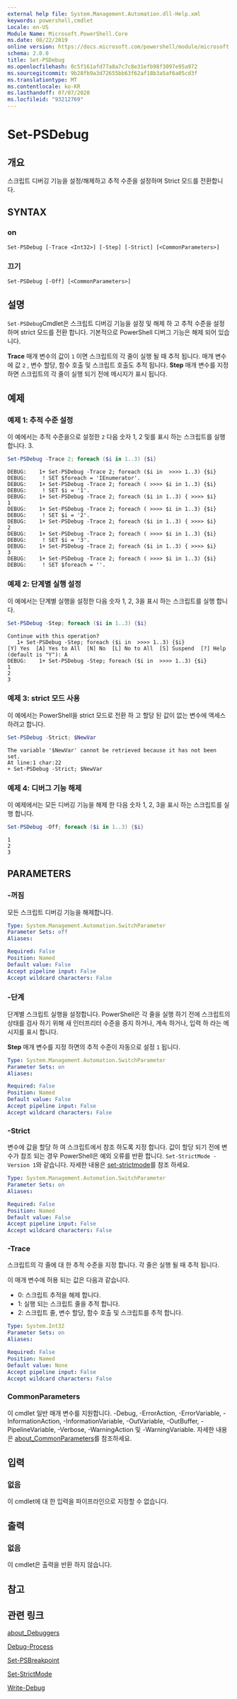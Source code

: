 ```yaml
---
external help file: System.Management.Automation.dll-Help.xml
keywords: powershell,cmdlet
Locale: en-US
Module Name: Microsoft.PowerShell.Core
ms.date: 08/22/2019
online version: https://docs.microsoft.com/powershell/module/microsoft.powershell.core/set-psdebug?view=powershell-5.1&WT.mc_id=ps-gethelp
schema: 2.0.0
title: Set-PSDebug
ms.openlocfilehash: 0c5f161afd77a8a7c7c8e31efb98f3097e95a972
ms.sourcegitcommit: 9b28fb9a3d72655bb63f62af18b3a5af6a05cd3f
ms.translationtype: MT
ms.contentlocale: ko-KR
ms.lasthandoff: 07/07/2020
ms.locfileid: "93212769"
---
```

# Set-PSDebug

## 개요
스크립트 디버깅 기능을 설정/해제하고 추적 수준을 설정하며 Strict 모드를 전환합니다.

## SYNTAX

### on

```
Set-PSDebug [-Trace <Int32>] [-Step] [-Strict] [<CommonParameters>]
```

### 끄기

```
Set-PSDebug [-Off] [<CommonParameters>]
```

## 설명

`Set-PSDebug`Cmdlet은 스크립트 디버깅 기능을 설정 및 해제 하 고 추적 수준을 설정 하며 strict 모드를 전환 합니다. 기본적으로 PowerShell 디버그 기능은 해제 되어 있습니다.

**Trace** 매개 변수의 값이 `1` 이면 스크립트의 각 줄이 실행 될 때 추적 됩니다. 매개 변수에 값 `2` , 변수 할당, 함수 호출 및 스크립트 호출도 추적 됩니다. **Step** 매개 변수를 지정 하면 스크립트의 각 줄이 실행 되기 전에 메시지가 표시 됩니다.

## 예제

### 예제 1: 추적 수준 설정

이 예에서는 추적 수준을으로 설정한 `2` 다음 숫자 1, 2 및를 표시 하는 스크립트를 실행 합니다.
3.

```powershell
Set-PSDebug -Trace 2; foreach ($i in 1..3) {$i}
```

```Output
DEBUG:    1+ Set-PSDebug -Trace 2; foreach ($i in  >>>> 1..3) {$i}
DEBUG:     ! SET $foreach = 'IEnumerator'.
DEBUG:    1+ Set-PSDebug -Trace 2; foreach ( >>>> $i in 1..3) {$i}
DEBUG:     ! SET $i = '1'.
DEBUG:    1+ Set-PSDebug -Trace 2; foreach ($i in 1..3) { >>>> $i}
1
DEBUG:    1+ Set-PSDebug -Trace 2; foreach ( >>>> $i in 1..3) {$i}
DEBUG:     ! SET $i = '2'.
DEBUG:    1+ Set-PSDebug -Trace 2; foreach ($i in 1..3) { >>>> $i}
2
DEBUG:    1+ Set-PSDebug -Trace 2; foreach ( >>>> $i in 1..3) {$i}
DEBUG:     ! SET $i = '3'.
DEBUG:    1+ Set-PSDebug -Trace 2; foreach ($i in 1..3) { >>>> $i}
3
DEBUG:    1+ Set-PSDebug -Trace 2; foreach ( >>>> $i in 1..3) {$i}
DEBUG:     ! SET $foreach = ''.
```

### 예제 2: 단계별 실행 설정

이 예에서는 단계별 실행을 설정한 다음 숫자 1, 2, 3을 표시 하는 스크립트를 실행 합니다.

```powershell
Set-PSDebug -Step; foreach ($i in 1..3) {$i}
```

```Output
Continue with this operation?
   1+ Set-PSDebug -Step; foreach ($i in  >>>> 1..3) {$i}
[Y] Yes  [A] Yes to All  [N] No  [L] No to All  [S] Suspend  [?] Help (default is "Y"): A
DEBUG:    1+ Set-PSDebug -Step; foreach ($i in  >>>> 1..3) {$i}
1
2
3
```

### 예제 3: strict 모드 사용

이 예에서는 PowerShell을 strict 모드로 전환 하 고 할당 된 값이 없는 변수에 액세스 하려고 합니다.

```powershell
Set-PSDebug -Strict; $NewVar
```

```Output
The variable '$NewVar' cannot be retrieved because it has not been set.
At line:1 char:22
+ Set-PSDebug -Strict; $NewVar
```

### 예제 4: 디버그 기능 해제

이 예제에서는 모든 디버깅 기능을 해제 한 다음 숫자 1, 2, 3을 표시 하는 스크립트를 실행 합니다.

```powershell
Set-PSDebug -Off; foreach ($i in 1..3) {$i}
```

```Output
1
2
3
```

## PARAMETERS

### -꺼짐

모든 스크립트 디버깅 기능을 해제합니다.

```yaml
Type: System.Management.Automation.SwitchParameter
Parameter Sets: off
Aliases:

Required: False
Position: Named
Default value: False
Accept pipeline input: False
Accept wildcard characters: False
```

### -단계

단계별 스크립트 실행을 설정합니다. PowerShell은 각 줄을 실행 하기 전에 스크립트의 상태를 검사 하기 위해 새 인터프리터 수준을 중지 하거나, 계속 하거나, 입력 하 라는 메시지를 표시 합니다.

**Step** 매개 변수를 지정 하면의 추적 수준이 자동으로 설정 `1` 됩니다.

```yaml
Type: System.Management.Automation.SwitchParameter
Parameter Sets: on
Aliases:

Required: False
Position: Named
Default value: False
Accept pipeline input: False
Accept wildcard characters: False
```

### -Strict

변수에 값을 할당 하 여 스크립트에서 참조 하도록 지정 합니다. 값이 할당 되기 전에 변수가 참조 되는 경우 PowerShell은 예외 오류를 반환 합니다. `Set-StrictMode -Version 1`와 같습니다. 자세한 내용은 [set-strictmode](Set-StrictMode.md)를 참조 하세요.

```yaml
Type: System.Management.Automation.SwitchParameter
Parameter Sets: on
Aliases:

Required: False
Position: Named
Default value: False
Accept pipeline input: False
Accept wildcard characters: False
```

### -Trace

스크립트의 각 줄에 대 한 추적 수준을 지정 합니다. 각 줄은 실행 될 때 추적 됩니다.

이 매개 변수에 허용 되는 값은 다음과 같습니다.

- 0: 스크립트 추적을 해제 합니다.
- 1: 실행 되는 스크립트 줄을 추적 합니다.
- 2: 스크립트 줄, 변수 할당, 함수 호출 및 스크립트를 추적 합니다.

```yaml
Type: System.Int32
Parameter Sets: on
Aliases:

Required: False
Position: Named
Default value: None
Accept pipeline input: False
Accept wildcard characters: False
```

### CommonParameters

이 cmdlet 일반 매개 변수를 지원합니다. -Debug, -ErrorAction, -ErrorVariable, -InformationAction, -InformationVariable, -OutVariable, -OutBuffer, -PipelineVariable, -Verbose, -WarningAction 및 -WarningVariable. 자세한 내용은 [about_CommonParameters](https://go.microsoft.com/fwlink/?LinkID=113216)를 참조하세요.

## 입력

### 없음

이 cmdlet에 대 한 입력을 파이프라인으로 지정할 수 없습니다.

## 출력

### 없음

이 cmdlet은 출력을 반환 하지 않습니다.

## 참고

## 관련 링크

[about_Debuggers](./About/about_Debuggers.md)

[Debug-Process](../Microsoft.PowerShell.Management/Debug-Process.md)

[Set-PSBreakpoint](../Microsoft.PowerShell.Utility/Set-PSBreakpoint.md)

[Set-StrictMode](Set-StrictMode.md)

[Write-Debug](../Microsoft.PowerShell.Utility/Write-Debug.md)
